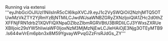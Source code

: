 Running via extensi 
'''eyJhbGciOiJIUzI1NiIsInR5cCI6IkpXVCJ9.eyJ1c2VySWQiOiI2NzhjMTQ5OTUwMzVkZTY2YjRmYzBjNTMiLCJwdWJsaWNBZGRyZXNzIjoiQlA1ZHc2d0thZXFFNjFRN1drb21XQVFlQXNpaDZIbzZIbmRGRVBtU3BIRDIiLCJ3YWxsZXRUeXBlIjoic29sYW5hIiwiaWF0IjoxNzM3MjMzNjEwLCJleHAiOjE3Njg3OTEyMTB9.Is644wVrEm6pbn3x8M59YgvayWPvqGZzFrsRJdGs_ZY'''

